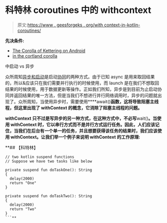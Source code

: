 # 科特林 coroutines 中的 withcontext

> 原文:[https://www . geesforgeks . org/with context-in-kotlin-coroutines/](https://www.geeksforgeeks.org/withcontext-in-kotlin-coroutines/)

**先决条件:**

*   [The Corolla of Kettering on Android](https://www.geeksforgeeks.org/kotlin-coroutines-on-android/)
*   [in the cortland corolla](https://www.geeksforgeeks.org/launch-vs-async-in-kotlin-coroutines/)

中启动 vs 异步

众所周知[异步和启动](https://www.geeksforgeeks.org/launch-vs-async-in-kotlin-coroutines/)是启动[协同](https://www.geeksforgeeks.org/kotlin-coroutines-on-android/)的两种方式。由于已知 async 是用来取回结果的，所以&应该只在我们需要并行执行的时候使用，而 launch 是在我们不想取回结果的时候使用，用于数据更新等操作。正如我们所知，异步是到目前为止启动协同并返回结果的唯一方法，但是当我们不想进行并行网络调用时，异步的问题就出现了。众所周知，当使用异步时，需要使用****await()**函数，这将导致阻塞主线程，但这里出现了 **withContext** 的概念，它消除了阻塞主线程的问题。**

**withContext 只不过是写异步的另一种方式，在这种方式中，不必写**wait()**。当使用 withContext 时，它以串行方式而不是并行方式运行任务。因此，人们应该记住，当我们在后台有一个单一的任务，并且想要获得该任务的结果时，我们应该使用 withContext。让我们举一个例子来说明 withContext 的工作原理:**

 **## 【科特林】

```
// two kotlin suspend functions
// Suppose we have two tasks like below

private suspend fun doTaskOne(): String
{
  delay(2000)
  return "One"
}

private suspend fun doTaskTwo(): String
{
  delay(2000)
  return "Two"
}
```**
